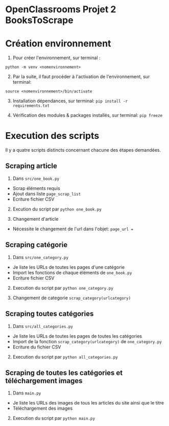 # OpenClassrooms Projet 2 BooksToScrape

# Création environnement

1. Pour créer l'environnement, sur terminal : 

`python -m venv <nomenvironnement>`

2. Par la suite, il faut procéder à l'activation de l'environnement, sur terminal:

`source <nomenvironnement>/bin/activate`

3. Installation dépendances, sur terminal:
`pip install -r requirements.txt`

4. Vérification des modules & packages installés, sur terminal:
`pip freeze`

# Execution des scripts
Il y a  quatre scripts distincts concernant chacune des étapes demandées.


## Scraping article 
1. Dans `src/one_book.py`
- Scrap éléments requis 
- Ajout dans liste `page_scrap_list`
- Ecriture fichier CSV

2. Excution du script par 
`python one_book.py`

3. Changement d'article 
- Nécessite le changement de l'url dans l'objet: 
`page_url =`


## Scraping catégorie
1. Dans `src/one_category.py`
- Je liste les URLs de toutes les pages d'une catégorie 
- Import les fonctions de chaque éléments de `one_book.py`
- Ecriture fichier CSV

2. Execution du script par
`python one_category.py`

3. Changement de categorie 
`scrap_category(urlcategory)`

## Scraping toutes catégories
1. Dans `src/all_categories.py`
- Je liste les URLs de toutes les pages de toutes les catégories
- Import de la fonction `scrap_category(urlcategory)` de `one_category.py`
- Ecriture du fichier CSV

2. Execution du script par
`python all_categories.py`

## Scraping de toutes les catégories et téléchargement images
1. Dans `main.py`
- Je liste les URLs des images de tous les articles du site ainsi que le titre
- Téléchargement des images

2. Execution du script par
`python main.py`
